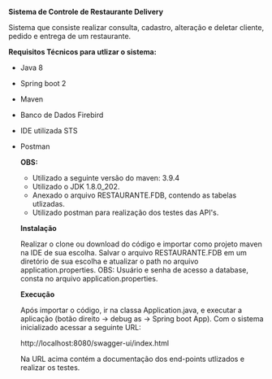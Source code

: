 **Sistema de Controle de Restaurante Delivery**

Sistema que consiste realizar consulta, cadastro, alteração e deletar cliente, pedido e entrega de um restaurante.

**Requisitos Técnicos para utlizar o sistema:**
- Java 8
- Spring boot 2
- Maven
- Banco de Dados Firebird
- IDE utilizada STS
- Postman
  
  **OBS:**
  - Utilizado a seguinte versão do maven: 3.9.4
  - Utilizado o JDK 1.8.0_202.
  - Anexado o arquivo RESTAURANTE.FDB, contendo as tabelas utlizadas.
  - Utilizado postman para realização dos testes das API's.
 
  **Instalação**
  
  Realizar o clone ou download do código e importar como projeto maven na IDE de sua escolha.
  Salvar o arquivo RESTAURANTE.FDB em um diretório de sua escolha e atualizar o path no arquivo application.properties.
  OBS: Usuário e senha de acesso a database, consta no arquivo application.properties.

  **Execução**

  Após importar o código, ir na classa Application.java, e executar a aplicação (botão direito -> debug as -> Spring boot App).
  Com o sistema inicializado acessar a seguinte URL:
  
  http://localhost:8080/swagger-ui/index.html
  
  Na URL acima contém a documentação dos end-points utlizados e realizar os testes.


